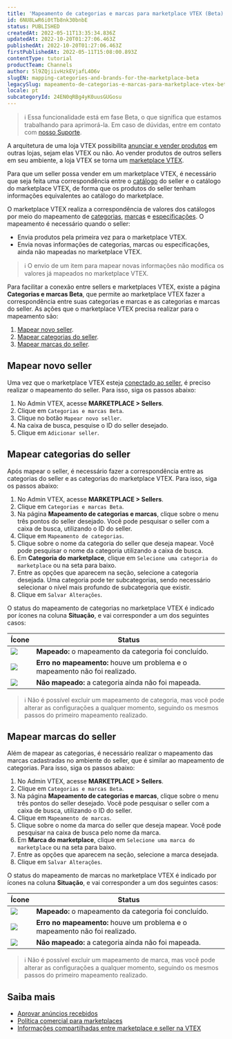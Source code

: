 ```yaml
---
title: 'Mapeamento de categorias e marcas para marketplace VTEX (Beta)'
id: 6NU8LwR6i0tTb8nk30bnbE
status: PUBLISHED
createdAt: 2022-05-11T13:35:34.836Z
updatedAt: 2022-10-20T01:27:06.463Z
publishedAt: 2022-10-20T01:27:06.463Z
firstPublishedAt: 2022-05-11T15:08:00.893Z
contentType: tutorial
productTeam: Channels
author: 5l9ZQjiivHzkEVjafL4O6v
slugEN: mapping-categories-and-brands-for-the-marketplace-beta
legacySlug: mapeamento-de-categorias-e-marcas-para-marketplace-vtex-beta
locale: pt
subcategoryId: 24EN0qRBg4yK0uusGUGosu
---
```


> ℹ️ Essa funcionalidade está em fase Beta, o que significa que estamos trabalhando para aprimorá-la. Em caso de dúvidas, entre em contato com [nosso Suporte](https://support.vtex.com/hc/pt-br/requests).

A arquitetura de uma loja VTEX possibilita [anunciar e vender produtos](/pt/tutorial/estrategias-de-marketplace-na-vtex--tutorials_402) em outras lojas, sejam elas VTEX ou não. Ao vender produtos de outros sellers em seu ambiente, a loja VTEX se torna um [marketplace VTEX](/pt/tutorial/configurar-marketplace-vtex--7splyp5MqIyt2Iyz5jsNzb). 

Para que um seller possa vender em um marketplace VTEX, é necessário que seja feita uma correspondência entre o [catálogo](/pt/tracks/catalogo-101--5AF0XfnjfWeopIFBgs3LIQ/7kz4uWVq6NoaOdUpiJv4PR) do seller e o catálogo do marketplace VTEX, de forma que os produtos do seller tenham informações equivalentes ao catálogo do marketplace. 

O marketplace VTEX realiza a correspondência de valores dos catálogos por meio do mapeamento de [categorias](/pt/tracks/catalog-101--5AF0XfnjfWeopIFBgs3LIQ/2gkZDjXRqfsq62TlAkj4uf), [marcas](/pt/tracks/catalog-101--5AF0XfnjfWeopIFBgs3LIQ/7i3sB8fgkqUp5NoH5yJtfh) e [especificações](/pt/tracks/catalog-101--5AF0XfnjfWeopIFBgs3LIQ/2NQoBv8m4Yz3oQaLgDRagP). O mapeamento é necessário quando o seller:

- Envia produtos pela primeira vez para o marketplace VTEX.
- Envia novas informações de categorias, marcas ou especificações, ainda não mapeadas no marketplace VTEX.

> ℹ️ O envio de um item para mapear novas informações não modifica os valores já mapeados no marketplace VTEX.

Para facilitar a conexão entre sellers e marketplaces VTEX, existe a página **Categorias e marcas Beta**, que permite ao marketplace VTEX fazer a correspondência entre suas categorias e marcas e as categorias e marcas do seller. As ações que o marketplace VTEX precisa realizar para o mapeamento são:

1. [Mapear novo seller](#mapear-novo-seller).
2. [Mapear categorias do seller](#mapear-categorias-do-seller).
3. [Mapear marcas do seller](#mapear-marcas-do-seller).

## Mapear novo seller

Uma vez que o marketplace VTEX esteja [conectado ao seller](/pt/tutorial/adicionar-seller--tutorials_392), é preciso realizar o mapeamento do seller. Para isso, siga os passos abaixo:

1. No Admin VTEX, acesse **MARKETPLACE > Sellers**.
2. Clique em `Categorias e marcas Beta`.
3. Clique no botão `Mapear novo seller`.
4. Na caixa de busca, pesquise o ID do seller desejado.
5. Clique em `Adicionar seller`.

## Mapear categorias do seller

Após mapear o seller, é necessário fazer a correspondência entre as categorias do seller e as categorias do marketplace VTEX. Para isso, siga os passos abaixo:

1. No Admin VTEX, acesse **MARKETPLACE > Sellers**.
2. Clique em `Categorias e marcas Beta`.
3. Na página **Mapeamento de categorias e marcas**, clique sobre o <i class="fas fa-ellipsis-v"></i> menu três pontos do seller desejado. Você pode pesquisar o seller com a caixa de busca, utilizando o ID do seller.
4. Clique em `Mapeamento de categorias`.
5. Clique sobre o nome da categoria do seller que deseja mapear. Você pode pesquisar o nome da categoria utilizando a caixa de busca.
6. Em **Categoria do marketplace**, clique em `Selecione uma categoria do marketplace` ou na <i class="fas fa-angle-down"></i> seta para baixo.
7. Entre as opções que aparecem na seção, selecione a categoria desejada. Uma categoria pode ter subcategorias, sendo necessário selecionar o nível mais profundo de subcategoria que existir.
8. Clique em `Salvar Alterações`.

O status do mapeamento de categorias no marketplace VTEX é indicado por ícones na coluna **Situação**, e vai corresponder a um dos seguintes casos:

| **Ícone** | **Status** |
| ---------- | ---------- |
| <img class="shadow-4" src="https://cdn.statically.io/gh/vtexdocs/help-center-content/refs/heads/main/docs/pt/tutorials/sellers/categorias-e-marcas/mapeamento-de-categorias-e-marcas-para-marketplace-vtex-beta_1.JPG" /> | **Mapeado:** o mapeamento da categoria foi concluído. | 
| <img class="shadow-4" src="https://cdn.statically.io/gh/vtexdocs/help-center-content/refs/heads/main/docs/pt/tutorials/sellers/categorias-e-marcas/mapeamento-de-categorias-e-marcas-para-marketplace-vtex-beta_2.JPG" /> | **Erro no mapeamento:** houve um problema e o mapeamento não foi realizado. | 
| <img class="shadow-4" src="https://cdn.statically.io/gh/vtexdocs/help-center-content/refs/heads/main/docs/pt/tutorials/sellers/categorias-e-marcas/mapeamento-de-categorias-e-marcas-para-marketplace-vtex-beta_3.JPG" /> | **Não mapeado:** a categoria ainda não foi mapeada. |

> ℹ️ Não é possível excluir um mapeamento de categoria, mas você pode alterar as configurações a qualquer momento, seguindo os mesmos passos do primeiro mapeamento realizado.

## Mapear marcas do seller

Além de mapear as categorias, é necessário realizar o mapeamento das marcas cadastradas no ambiente do seller, que é similar ao mapeamento de categorias. Para isso, siga os passos abaixo:

1. No Admin VTEX, acesse **MARKETPLACE > Sellers**.
2. Clique em `Categorias e marcas Beta`.
3. Na página **Mapeamento de categorias e marcas**, clique sobre o <i class="fas fa-ellipsis-v"></i> menu três pontos do seller desejado. Você pode pesquisar o seller com a caixa de busca, utilizando o ID do seller.
4. Clique em `Mapeamento de marcas`.
5. Clique sobre o nome da marca do seller que deseja mapear. Você pode pesquisar na caixa de busca pelo nome da marca.
6. Em **Marca do marketplace**, clique em `Selecione uma marca do marketplace` ou na <i class="fas fa-angle-down"></i> seta para baixo.
7. Entre as opções que aparecem na seção, selecione a marca desejada.
8. Clique em `Salvar Alterações`.

O status do mapeamento de marcas no marketplace VTEX é indicado por ícones na coluna **Situação**, e vai corresponder a um dos seguintes casos:

| **Ícone** | **Status** |
| ---------- | ---------- |
| <img class="shadow-4" src="https://cdn.statically.io/gh/vtexdocs/help-center-content/refs/heads/main/docs/pt/tutorials/sellers/categorias-e-marcas/mapeamento-de-categorias-e-marcas-para-marketplace-vtex-beta_4.JPG" /> | **Mapeado:** o mapeamento da categoria foi concluído. | 
| <img class="shadow-4" src="https://cdn.statically.io/gh/vtexdocs/help-center-content/refs/heads/main/docs/pt/tutorials/sellers/categorias-e-marcas/mapeamento-de-categorias-e-marcas-para-marketplace-vtex-beta_5.JPG" /> | **Erro no mapeamento:** houve um problema e o mapeamento não foi realizado. | 
| <img class="shadow-4" src="https://cdn.statically.io/gh/vtexdocs/help-center-content/refs/heads/main/docs/pt/tutorials/sellers/categorias-e-marcas/mapeamento-de-categorias-e-marcas-para-marketplace-vtex-beta_6.JPG" /> | **Não mapeado:** a categoria ainda não foi mapeada. |

> ℹ️ Não é possível excluir um mapeamento de marca, mas você pode alterar as configurações a qualquer momento, seguindo os mesmos passos do primeiro mapeamento realizado.

## Saiba mais

- [Aprovar anúncios recebidos](/pt/tutorial/sugerindo-e-aprovando-skus/)
- [Política comercial para marketplaces](/pt/tutorial/configurando-a-politica-comercial-para-marketplace--tutorials_404)
- [Informações compartilhadas entre marketplace e seller na VTEX](/pt/tutorial/informacoes-compartilhadas-entre-marketplace-e-seller-na-vtex--3o7WGiBtfnKKZ3Ddug26k3)
